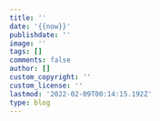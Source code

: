 ```yaml
---
title: ''
date: '{{now}}'
publishdate: ''
image: ''
tags: []
comments: false
author: []
custom_copyright: ''
custom_license: ''
lastmod: '2022-02-09T00:14:15.192Z'
type: blog
---
```


